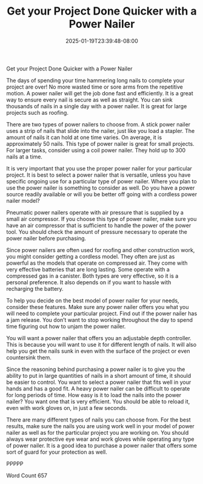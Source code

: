 ﻿---
title: "Get your Project Done Quicker with a Power Nailer"
date: 2025-01-19T23:39:48-08:00
description: "Power Tools txt Tips for Web Success"
featured_image: "/images/Power Tools txt.jpg"
tags: ["Power Tools txt"]
---

Get your Project Done Quicker with a Power Nailer

The days of spending your time hammering long nails to complete your project are over! No more wasted time or sore arms from the repetitive motion. A power nailer will get the job done fast and efficiently. It is a great way to ensure every nail is secure as well as straight. You can sink thousands of nails in a single day with a power nailer. It is great for large projects such as roofing. 

There are two types of power nailers to choose from. A stick power nailer uses a strip of nails that slide into the nailer, just like you load a stapler. The amount of nails it can hold at one time varies. On average, it is approximately 50 nails. This type of power nailer is great for small projects. For larger tasks, consider using a coil power nailer. They hold up to 300 nails at a time. 

It is very important that you use the proper power nailer for your particular project. It is best to select a power nailer that is versatile, unless you have specific ongoing use for a particular type of power nailer. Where you plan to use the power nailer is something to consider as well. Do you have a power source readily available or will you be better off going with a cordless power nailer model? 

Pneumatic power nailers operate with air pressure that is supplied by a small air compressor. If you choose this type of power nailer, make sure you have an air compressor that is sufficient to handle the power of the power tool. You should check the amount of pressure necessary to operate the power nailer before purchasing. 

Since power nailers are often used for roofing and other construction work, you might consider getting a cordless model. They often are just as powerful as the models that operate on compressed air. They come with very effective batteries that are long lasting. Some operate with a compressed gas in a canister. Both types are very effective, so it is a personal preference. It also depends on if you want to hassle with recharging the battery. 

To help you decide on the best model of power nailer for your needs, consider these features. Make sure any power nailer offers you what you will need to complete your particular project. Find out if the power nailer has a jam release. You don’t want to stop working throughout the day to spend time figuring out how to unjam the power nailer. 

You will want a power nailer that offers you an adjustable depth controller. This is because you will want to use it for different length of nails. It will also help you get the nails sunk in even with the surface of the project or even countersink them. 

Since the reasoning behind purchasing a power nailer is to give you the ability to put in large quantities of nails in a short amount of time, it should be easier to control. You want to select a power nailer that fits well in your hands and has a good fit. A heavy power nailer can be difficult to operate for long periods of time. How easy is it to load the nails into the power nailer? You want one that is very efficient. You should be able to reload it, even with work gloves on, in just a few seconds. 


There are many different types of nails you can choose from. For the best results, make sure the nails you are using work well in your model of power nailer as well as for the particular project you are working on. You should always wear protective eye wear and work gloves while operating any type of power nailer. It is a good idea to purchase a power nailer that offers some sort of guard for your protection as well. 

PPPPP

Word Count 657

